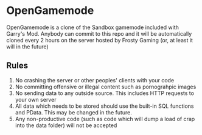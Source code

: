 # OpenGamemode
OpenGamemode is a clone of the Sandbox gamemode included with Garry's Mod. Anybody can commit to this repo and it will be automatically cloned every 2 hours on the server hosted by Frosty Gaming (or, at least it will in the future)

## Rules
1. No crashing the server or other peoples' clients with your code
2. No committing offensive or illegal content such as pornograhpic images
3. No sending data to any outside source. This includes HTTP requests to your own server
4. All data which needs to be stored should use the built-in SQL functions and PData. This may be changed in the future.
5. Any non-productive code (such as code which will dump a load of crap into the data folder) will not be accepted
